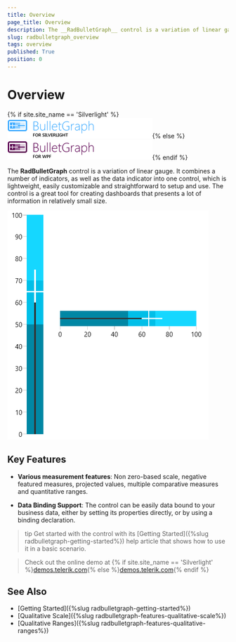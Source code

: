 ```yaml
---
title: Overview
page_title: Overview
description: The __RadBulletGraph__ control is a variation of linear gauge. It combines a number of indicators, as well as the data indicator into one control, which is lightweight, easily customizable and straightforward to setup and use.
slug: radbulletgraph_overview
tags: overview
published: True
position: 0
---
```


# Overview

{% if site.site_name == 'Silverlight' %}![](images/RadBulletGraph_Overview_01.png){% else %}![](images/RadBulletGraph_Overview_01_WPF.png){% endif %}

The __RadBulletGraph__ control is a variation of linear gauge. It combines a number of indicators, as well as the data indicator into one control, which is lightweight, easily customizable and straightforward to setup and use. The control is a great tool for creating dashboards that presents a lot of information in relatively small size.

![](images/radbulletgraph-overview-0.png)

## Key Features

* __Various measurement features__: Non zero-based scale, negative featured measures, projected values, multiple comparative measures and quantitative ranges.

* __Data Binding Support__: The control can be easily data bound to your business data, either by setting its properties directly, or by using a binding declaration.

>tip Get started with the control with its [Getting Started]({%slug radbulletgraph-getting-started%}) help article that shows how to use it in a basic scenario.

> Check out the online demo at {% if site.site_name == 'Silverlight' %}[demos.telerik.com](https://demos.telerik.com/silverlight/#BulletGraph/FirstLook){% else %}[demos.telerik.com](https://demos.telerik.com/wpf/){% endif %}

## See Also  
* [Getting Started]({%slug radbulletgraph-getting-started%})
* [Qualitative Scale]({%slug radbulletgraph-features-qualitative-scale%})
* [Qualitative Ranges]({%slug radbulletgraph-features-qualitative-ranges%})
